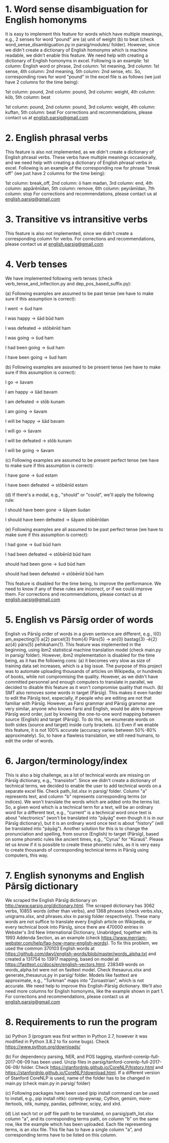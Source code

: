 # 1. Word sense disambiguation for English homonyms
It is easy to implement this feature for words which have multiple meanings, e.g., 2 senses for word "pound" are (a) unit of weight (b) to beat (check word_sense_disambiguation.py in parsig/modules/ folder). However, since we didn't create a dictionary of English homonyms which is machine readable, we didn't enable this feature. We need help with creating a dictionary of English homonyms in excel. Following is an example: 1st column: English word or phrase, 2nd column: 1st meaning, 3rd column: 1st sense, 4th column: 2nd meaning, 5th column: 2nd sense, etc. So, corresponding rows for word "pound" in the excel file is as follows (we just have 2 columns for the time being):

1st column: pound, 2nd column: pound, 3rd column: weight, 4th column: kōb, 5th column: beat

1st column: pound, 2nd column: pound, 3rd column: weight, 4th column: kuftan, 5th column: beat
For corrections and recommendations, please contact us at english.parsig@gmail.com

# 2. English phrasal verbs
This feature is also not implemented, as we didn't create a dictionary of English phrasal verbs. These verbs have multiple meanings occasionally, and we need help with creating a dictionary of English phrasal verbs in excel. 
Following is an example of the corresponding row for phrase "break off" (we just have 2 columns for the time being):

1st column: break_off, 2nd column: ō ham madan, 3rd column: end, 4th column: appārēnīdan, 5th column: remove, 6th column: peyrāmīdan, 7th column: stop
For corrections and recommendations, please contact us at english.parsig@gmail.com

# 3. Transitive vs intransitive verbs 
This feature is also not implemented, since we didn't create a corresponding column for verbs. For corrections and recommendations, please contact us at english.parsig@gmail.com

# 4. Verb tenses
We have implemented following verb tenses (check verb_tense_and_inflection.py and dep_pos_based_suffix.py):

(a) Following examples are assumed to be past tense (we have to make sure if this assumption is correct):

I went -> šud ham

I was happy -> šād būd ham

I was defeated -> stōbēnīd ham

I was going -> šud ham

I had been going -> šud ham

I have been going -> šud ham

(b) Following examples are assumed to be present tense (we have to make sure if this assumption is correct):

I go -> šavam

I am happy -> šād bavam

I am defeated -> stōb kunam

I am going -> šavam

I will be happy -> šād bavam

I will go -> šavam

I will be defeated -> stōb kunam

I will be going -> šavam

(c) Following examples are assumed to be present perfect tense (we have to make sure if this assumption is correct):

I have gone -> šud estam

I have been defeated -> stōbēnīd estam

(d) If there's a modal, e.g., "should" or "could", we'll apply the following rule:

I should have been gone -> šāyam šudan

I should have been defeated -> šāyam stōbēnīdan

(e) Following examples are all assumed to be past perfect tense (we have to make sure if this assumption is correct):

I had gone -> šud būd ham

I had been defeated -> stōbēnīd būd ham

should had been gone -> šud būd ham

should had been defeated -> stōbēnīd būd ham

This feature is disabled for the time being, to improve the performance. We need to know if any of these rules are incorrect, or if we could improve them. For corrections and recommendations, please contact us at english.parsig@gmail.com

# 5. English vs Pārsīg order of words
English vs Pārsīg order of words in a given sentence are different, e.g.,  I{0} am_expecting{1} a{2} parcel{3} from{4} Pārs{5} -> an{0} bastag{3} -ē{2} az{4} pārs{5} pehikaham{1}. This feature was implemented in the beginning, using ibm2 statistical machine translation model (check main.py in parsig/ folder). However, ibm2 implementation is disabled for the time being, as it has the following cons: (a) it becomes very slow as size of training data set increases, which is a big issue. The purpose of this project was to automate uploading thousands of articles on Wikipedia, or hundreds of books, while not compromising the quality. However, as we didn't have committed personnel and enough computers to translate in parallel, we decided to disable this feature as it won't compromise quality that much. (b) SMT also removes some words in target (Pārsīg). This makes it even harder to edit the Pārsīg text, especially, if people who are editing are not that familiar with Pārsīg. However, as Farsi grammar and Pārsīg grammar are very similar, anyone who knows Farsi and English, would be able to improve Pārsīg word order, just by knowing the one-to-one word mapping between source (English) and target (Pārsīg). To do this, we enumerate words on both sides (source and target) inside curly brackets. (c) Even if we enable this feature, it is not 100% accurate (accuracy varies between 50%-80% approximately). So, to have a flawless translation, we still need humans, to edit the order of words. 

# 6. Jargon/terminology/index
This is also a big challenge, as a lot of technical words are missing on Pārsīg dictionary, e.g., "transistor". Since we didn't create a dictionary of technical terms, we decided to enable the user to add technical words on a separate excel file. Check path_list.xlsx in parsig/ folder. Column "a" represents text, and column "b" represents corresponding terms (or indices). We won't translate the words which are added onto the terms list. So, a given word which is a technical term for a text, will be an ordinary word for a different text, e.g., "current" is a technical word once text is about "electronics" (won't be translated into "pāyāg" even though it is in our Pārsīg dictionary), but it is an ordinary word once text is about "history" (will be translated into "pāyāg"). Another solution for this is to change the pronunciation and spelling, from source (English) to target (Pārsīg), based on some phonetic rules like ancient times, e.g., "Cyrus" for "Kūrauš". Please let us know if it is possible to create these phonetic rules, as it is very easy to create thousands of corresponding technical terms in Pārsīg using computers, this way.

# 7. English synonyms and English Pārsīg dictionary
We scraped the English Pārsīg dictionary on http://www.parsig.org/dictionary.html. The scraped dictionary has 3062 verbs, 10855 words (other than verbs), and 1368 phrases (check verbs.xlsx, unigrams.xlsx, and phrases.xlsx in parsig folder respectively). These many words are not suffice to translate every English article on Wikipedia, or every technical book into Pārsīg, since there are 470000 entries in Webster's 3rd New International Dictionary, Unabridged, together with its 1993 Addenda Section, as an example (check https://www.merriam-webster.com/help/faq-how-many-english-words). To fix this problem, we used the common 370103 English words at https://github.com/dwyl/english-words/blob/master/words_alpha.txt and created a 131754 to 13917 mapping, based on model at https://fasttext.cc/docs/en/english-vectors.html. 238349 words on words_alpha.txt were not on fasttext model. Check thesaurus.xlsx and generate_thesaurus.py in parsig/ folder. Models like fasttext are approximate, e.g., "Turkman" maps into "Zoroastrian", which is not accurate. We need help to improve this English-Pārsīg dictionary. We'll also need more columns for English homonyms, like the example shown in part 1. For corrections and recommendations, please contact us at english.parsig@gmail.com

# 8. Requirements to run the program
(a) Python 3 (program was first written in Python 2.7, however it was modified in Python 3.8.2 to fix some bugs). Check https://www.python.org/downloads/

(b) For dependency parsing, NER, and POS tagging, stanford-corenlp-full-2017-06-09 has been used. Unzip files in parsig/tanford-corenlp-full-2017-06-09/ folder. Check https://stanfordnlp.github.io/CoreNLP/history.html and https://stanfordnlp.github.io/CoreNLP/download.html. If a different version of Stanford CoreNLP is used, name of the folder has to be changed in main.py (check main.py in parsig/ folder)

(c) Following packages have been used (pip install <name> command can be used to install, e.g., pip install nltk): corenlp-pywrap, Cython, gensim, more-itertools, nltk, numpy, pandas, pdfminer, scipy, and xlrd.
  
(d) List each txt or pdf file path to be translated, on parsig/path_list.xlsx column "a", and its corresponding terms path, on column "b" on the same row, like the example which has been uploaded. Each file representing terms, is an xlsx file. This file has to have a single column "a", and corresponding terms have to be listed on this column.

